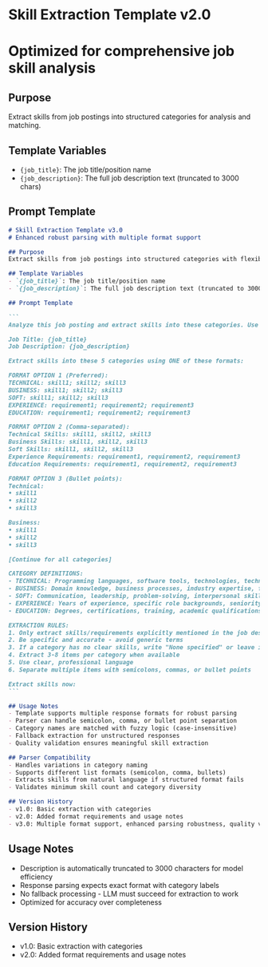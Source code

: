# Skill Extraction Template v2.0
# Optimized for comprehensive job skill analysis

## Purpose
Extract skills from job postings into structured categories for analysis and matching.

## Template Variables
- `{job_title}`: The job title/position name
- `{job_description}`: The full job description text (truncated to 3000 chars)

## Prompt Template

````markdown
# Skill Extraction Template v3.0
# Enhanced robust parsing with multiple format support

## Purpose
Extract skills from job postings into structured categories with flexible formatting for reliable parsing.

## Template Variables
- `{job_title}`: The job title/position name
- `{job_description}`: The full job description text (truncated to 3000 chars)

## Prompt Template

```
Analyze this job posting and extract skills into these categories. Use any of these formatting styles:

Job Title: {job_title}
Job Description: {job_description}

Extract skills into these 5 categories using ONE of these formats:

FORMAT OPTION 1 (Preferred):
TECHNICAL: skill1; skill2; skill3
BUSINESS: skill1; skill2; skill3
SOFT: skill1; skill2; skill3
EXPERIENCE: requirement1; requirement2; requirement3
EDUCATION: requirement1; requirement2; requirement3

FORMAT OPTION 2 (Comma-separated):
Technical Skills: skill1, skill2, skill3
Business Skills: skill1, skill2, skill3
Soft Skills: skill1, skill2, skill3
Experience Requirements: requirement1, requirement2, requirement3
Education Requirements: requirement1, requirement2, requirement3

FORMAT OPTION 3 (Bullet points):
Technical:
• skill1
• skill2
• skill3

Business:
• skill1
• skill2
• skill3

[Continue for all categories]

CATEGORY DEFINITIONS:
- TECHNICAL: Programming languages, software tools, technologies, technical methodologies
- BUSINESS: Domain knowledge, business processes, industry expertise, functional areas
- SOFT: Communication, leadership, problem-solving, interpersonal skills
- EXPERIENCE: Years of experience, specific role backgrounds, seniority requirements
- EDUCATION: Degrees, certifications, training, academic qualifications

EXTRACTION RULES:
1. Only extract skills/requirements explicitly mentioned in the job description
2. Be specific and accurate - avoid generic terms
3. If a category has no clear skills, write "None specified" or leave it blank
4. Extract 3-8 items per category when available
5. Use clear, professional language
6. Separate multiple items with semicolons, commas, or bullet points

Extract skills now:
```

## Usage Notes
- Template supports multiple response formats for robust parsing
- Parser can handle semicolon, comma, or bullet point separation
- Category names are matched with fuzzy logic (case-insensitive)
- Fallback extraction for unstructured responses
- Quality validation ensures meaningful skill extraction

## Parser Compatibility
- Handles variations in category naming
- Supports different list formats (semicolon, comma, bullets)
- Extracts skills from natural language if structured format fails
- Validates minimum skill count and category diversity

## Version History
- v1.0: Basic extraction with categories
- v2.0: Added format requirements and usage notes  
- v3.0: Multiple format support, enhanced parsing robustness, quality validation

````

## Usage Notes
- Description is automatically truncated to 3000 characters for model efficiency
- Response parsing expects exact format with category labels
- No fallback processing - LLM must succeed for extraction to work
- Optimized for accuracy over completeness

## Version History
- v1.0: Basic extraction with categories
- v2.0: Added format requirements and usage notes

